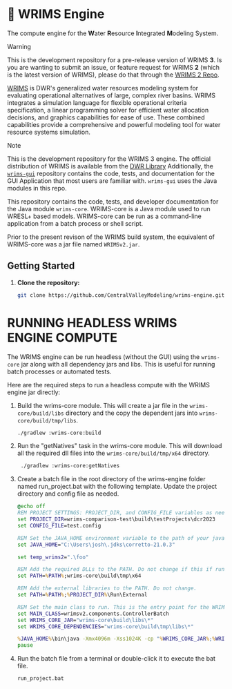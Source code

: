 # :steam_locomotive: WRIMS Engine

The compute engine for the **W**ater **R**esource **I**ntegrated **M**odeling System.

> [!WARNING]
> This is the development repository for a pre-release version of WRIMS **3**.
> Is you are wanting to submit an issue, or feature request for WRIMS **2** (which is the latest version of WRIMS), please do that through the [WRIMS 2 Repo](https://github.com/CentralValleyModeling/wrims).

[WRIMS](https://water.ca.gov/Library/Modeling-and-Analysis/Modeling-Platforms/Water-Resource-Integrated-Modeling-System) is DWR's generalized water resources modeling system for evaluating operational alternatives of large, complex river basins. WRIMS integrates a simulation language for flexible operational criteria specification, a linear programming solver for efficient water allocation decisions, and graphics capabilities for ease of use. These combined capabilities provide a comprehensive and powerful modeling tool for water resource systems simulation.

> [!NOTE]
> This is the development repository for the WRIMS 3 engine.
> The official distribution of WRIMS is available from the [DWR Library](https://water.ca.gov/Library/Modeling-and-Analysis/Modeling-Platforms/Water-Resource-Integrated-Modeling-System)
> Additionally, the [`wrims-gui`](https://github.com/CentralValleyModeling/wrims-gui) repository contains the code, tests, and documentation for the GUI Application that most users are familiar with. `wrims-gui` uses the Java modules in this repo.

This repository contains the code, tests, and developer documentation for the Java module `wrims-core`. WRIMS-core is a Java module used to run WRESL+ based models. WRIMS-core can be run as a command-line application from a batch process or shell script.

<!--- add additional descriptions of WRIMS-engine as development of alpha continues -->
<!-- write or link to information on developer installation, trainings, etc -->

Prior to the present revison of the WRIMS build system, the equivalent of WRIMS-core was a jar file named `WRIMSv2.jar`.

## Getting Started

1. **Clone the repository:**
   ```sh
   git clone https://github.com/CentralValleyModeling/wrims-engine.git
   
# RUNNING HEADLESS WRIMS ENGINE COMPUTE
The WRIMS engine can be run headless (without the GUI) using the `wrims-core` jar along with all dependency jars and libs. 
This is useful for running batch processes or automated tests.

Here are the required steps to run a headless compute with the WRIMS engine jar directly:

1. Build the wrims-core module. This will create a jar file in the `wrims-core/build/libs` directory and the copy the dependent jars into `wrims-core/build/tmp/libs`.
   ```sh
   ./gradlew :wrims-core:build
   ```
2. Run the "getNatives" task in the wrims-core module. This will download all the required dll files into the `wrims-core/build/tmp/x64` directory. 
   ```sh
    ./gradlew :wrims-core:getNatives
   ```
3. Create a batch file in the root directory of the wrims-engine folder named run_project.bat with the following template. Update the project directory and config file as needed.
   ```bat
   @echo off
   REM PROJECT SETTINGS: PROJECT_DIR, and CONFIG_FILE variables as needed.
   set PROJECT_DIR=wrims-comparison-test\build\testProjects\dcr2023
   set CONFIG_FILE=test.config
   
   REM Set the JAVA_HOME environment variable to the path of your java 21 JDK
   set JAVA_HOME="C:\Users\josh\.jdks\corretto-21.0.3"
   
   set temp_wrims2=".\foo"
   
   REM Add the required DLLs to the PATH. Do not change if this if run from the wrims-engine root directory.
   set PATH=%PATH%;wrims-core\build\tmp\x64
   
   REM Add the external libraries to the PATH. Do not change.
   set PATH=%PATH%;%PROJECT_DIR%\Run\External
   
   REM Set the main class to run. This is the entry point for the WRIMS application. Do not change when running from wrims-engine root.
   set MAIN_CLASS=wrimsv2.components.ControllerBatch
   set WRIMS_CORE_JAR="wrims-core\build\libs\*"
   set WRIMS_CORE_DEPENDENCIES="wrims-core\build\tmp\libs\*"
   
   %JAVA_HOME%\bin\java -Xmx4096m -Xss1024K -cp "%WRIMS_CORE_JAR%;%WRIMS_CORE_DEPENDENCIES%" %MAIN_CLASS% -config=%PROJECT_DIR%\%CONFIG_FILE%
   pause
   ```   

4. Run the batch file from a terminal or double-click it to execute the bat file.
   ```sh
   run_project.bat
   ```
